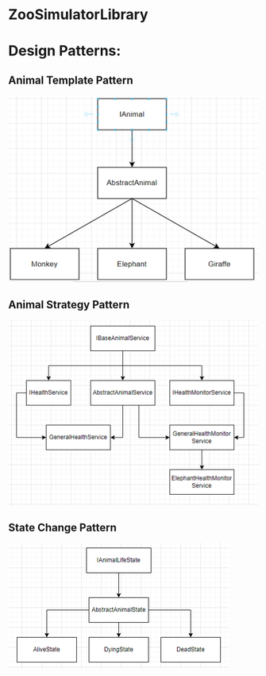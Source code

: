 # ZooSimulatorLibrary

# Design Patterns:

## Animal Template Pattern

![ZooSimulator](ProjectStructurePictures/animal_template_pattern.png)

## Animal Strategy Pattern

![ZooSimulator](ProjectStructurePictures/animal_strategy_pattern.PNG)

## State Change Pattern

![ZooSimulator](ProjectStructurePictures/state_change.png)